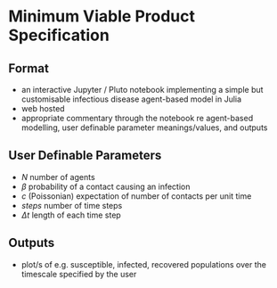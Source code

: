 # Minimum Viable Product Specification

## Format
* an interactive Jupyter / Pluto notebook implementing a simple but customisable infectious disease agent-based model in Julia
* web hosted
* appropriate commentary through the notebook re agent-based modelling, user definable parameter meanings/values, and outputs

## User Definable Parameters
* $N$ number of agents
* $\beta$ probability of a contact causing an infection
* $c$ (Poissonian) expectation of number of contacts per unit time
* $steps$ number of time steps
* $\Delta t$ length of each time step

## Outputs
* plot/s of e.g. susceptible, infected, recovered populations over the timescale specified by the user
